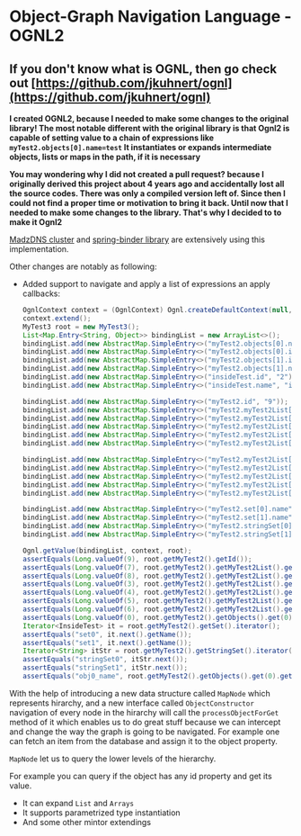 # Object-Graph Navigation Language - OGNL2

## If you don't know what is OGNL, then go check out [https://github.com/jkuhnert/ognl](https://github.com/jkuhnert/ognl)

<b>I created OGNL2, because I needed to make some changes to the original library!
The most notable different with the original library is that Ognl2 is capable of
setting value to a chain of expressions like `myTest2.objects[0].name=test`
It instantiates or expands intermediate objects, lists or maps in the path,
if it is necessary</b>

<b>You may wondering why I did not created a pull request? because I originally derived this
project about 4 years ago and accidentally lost all the source codes. There was only 
a compiled version left of.
Since then I could not find a proper time or motivation to bring it back. Until now that I needed
to make some changes to the library. That's why I decided to to make it Ognl2</b>

[MadzDNS cluster](https://github.com/madzdns/cluster) and [spring-binder library](https://github.com/madz0/spring-binder) 
are extensively using this implementation.
 
Other changes are notably as following:

- Added support to navigate and apply a list of expressions an apply callbacks:

    ```java
    OgnlContext context = (OgnlContext) Ognl.createDefaultContext(null, new DefaultMemberAccess(false));
    context.extend();
    MyTest3 root = new MyTest3();
    List<Map.Entry<String, Object>> bindingList = new ArrayList<>();
    bindingList.add(new AbstractMap.SimpleEntry<>("myTest2.objects[0].name", "obj0_name"));
    bindingList.add(new AbstractMap.SimpleEntry<>("myTest2.objects[0].id", "0"));
    bindingList.add(new AbstractMap.SimpleEntry<>("myTest2.objects[1].id", "1"));
    bindingList.add(new AbstractMap.SimpleEntry<>("myTest2.objects[1].name", "obj1_name"));
    bindingList.add(new AbstractMap.SimpleEntry<>("insideTest.id", "2"));
    bindingList.add(new AbstractMap.SimpleEntry<>("insideTest.name", "inside_2"));
    
    bindingList.add(new AbstractMap.SimpleEntry<>("myTest2.id", "9"));
    bindingList.add(new AbstractMap.SimpleEntry<>("myTest2.myTest2List[0].id", "7"));
    bindingList.add(new AbstractMap.SimpleEntry<>("myTest2.myTest2List[0].objects[0].name", "obj3_name"));
    bindingList.add(new AbstractMap.SimpleEntry<>("myTest2.myTest2List[0].objects[0].id", "3"));
    bindingList.add(new AbstractMap.SimpleEntry<>("myTest2.myTest2List[0].objects[1].id", "4"));
    bindingList.add(new AbstractMap.SimpleEntry<>("myTest2.myTest2List[0].objects[1].name", "obj4_name"));
    
    bindingList.add(new AbstractMap.SimpleEntry<>("myTest2.myTest2List[1].id", "8"));
    bindingList.add(new AbstractMap.SimpleEntry<>("myTest2.myTest2List[1].objects[0].name", "obj5_name"));
    bindingList.add(new AbstractMap.SimpleEntry<>("myTest2.myTest2List[1].objects[0].id", "5"));
    bindingList.add(new AbstractMap.SimpleEntry<>("myTest2.myTest2List[1].objects[1].id", "6"));
    bindingList.add(new AbstractMap.SimpleEntry<>("myTest2.myTest2List[1].objects[1].name", "obj6_name"));
    
    bindingList.add(new AbstractMap.SimpleEntry<>("myTest2.set[0].name", "set0"));
    bindingList.add(new AbstractMap.SimpleEntry<>("myTest2.set[1].name", "set1"));
    bindingList.add(new AbstractMap.SimpleEntry<>("myTest2.stringSet[0]", "stringSet0"));
    bindingList.add(new AbstractMap.SimpleEntry<>("myTest2.stringSet[1]", "stringSet1"));
    
    Ognl.getValue(bindingList, context, root);
    assertEquals(Long.valueOf(9), root.getMyTest2().getId());
    assertEquals(Long.valueOf(7), root.getMyTest2().getMyTest2List().get(0).getId());
    assertEquals(Long.valueOf(8), root.getMyTest2().getMyTest2List().get(1).getId());
    assertEquals(Long.valueOf(3), root.getMyTest2().getMyTest2List().get(0).getObjects().get(0).getId());
    assertEquals(Long.valueOf(4), root.getMyTest2().getMyTest2List().get(0).getObjects().get(1).getId());
    assertEquals(Long.valueOf(5), root.getMyTest2().getMyTest2List().get(1).getObjects().get(0).getId());
    assertEquals(Long.valueOf(6), root.getMyTest2().getMyTest2List().get(1).getObjects().get(1).getId());
    assertEquals(Long.valueOf(0), root.getMyTest2().getObjects().get(0).getId());
    Iterator<InsideTest> it = root.getMyTest2().getSet().iterator();
    assertEquals("set0", it.next().getName());
    assertEquals("set1", it.next().getName());
    Iterator<String> itStr = root.getMyTest2().getStringSet().iterator();
    assertEquals("stringSet0", itStr.next());
    assertEquals("stringSet1", itStr.next());
    assertEquals("obj0_name", root.getMyTest2().getObjects().get(0).getName());
    ```
With the help of introducing a new data structure called `MapNode` which represents hirarchy,
and a new interface called `ObjectConstructor` navigation of every node in the hirarchy will 
call the `processObjectForGet` method of it which enables us to do great stuff because we 
can intercept and change the way the graph is going to be navigated. 
For example one can fetch an item from the database and assign it to the object property.

`MapNode` let us to query the lower levels of the hierarchy. 

For example you can query if the object has any id property and get its value.

- It can expand `List` and `Arrays`
- It supports parametrized type instantiation
- And some other mintor extendings